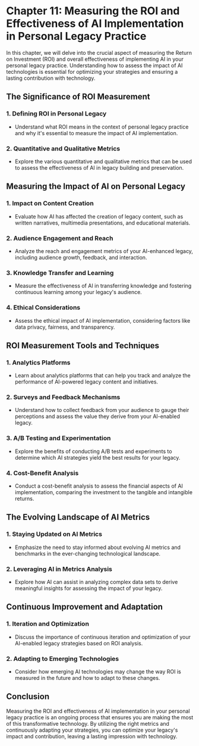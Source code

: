 Chapter 11: Measuring the ROI and Effectiveness of AI Implementation in Personal Legacy Practice
================================================================================================

In this chapter, we will delve into the crucial aspect of measuring the Return on Investment (ROI) and overall effectiveness of implementing AI in your personal legacy practice. Understanding how to assess the impact of AI technologies is essential for optimizing your strategies and ensuring a lasting contribution with technology.

The Significance of ROI Measurement
-----------------------------------

### **1. Defining ROI in Personal Legacy**

* Understand what ROI means in the context of personal legacy practice and why it's essential to measure the impact of AI implementation.

### **2. Quantitative and Qualitative Metrics**

* Explore the various quantitative and qualitative metrics that can be used to assess the effectiveness of AI in legacy building and preservation.

Measuring the Impact of AI on Personal Legacy
---------------------------------------------

### **1. Impact on Content Creation**

* Evaluate how AI has affected the creation of legacy content, such as written narratives, multimedia presentations, and educational materials.

### **2. Audience Engagement and Reach**

* Analyze the reach and engagement metrics of your AI-enhanced legacy, including audience growth, feedback, and interaction.

### **3. Knowledge Transfer and Learning**

* Measure the effectiveness of AI in transferring knowledge and fostering continuous learning among your legacy's audience.

### **4. Ethical Considerations**

* Assess the ethical impact of AI implementation, considering factors like data privacy, fairness, and transparency.

ROI Measurement Tools and Techniques
------------------------------------

### **1. Analytics Platforms**

* Learn about analytics platforms that can help you track and analyze the performance of AI-powered legacy content and initiatives.

### **2. Surveys and Feedback Mechanisms**

* Understand how to collect feedback from your audience to gauge their perceptions and assess the value they derive from your AI-enabled legacy.

### **3. A/B Testing and Experimentation**

* Explore the benefits of conducting A/B tests and experiments to determine which AI strategies yield the best results for your legacy.

### **4. Cost-Benefit Analysis**

* Conduct a cost-benefit analysis to assess the financial aspects of AI implementation, comparing the investment to the tangible and intangible returns.

The Evolving Landscape of AI Metrics
------------------------------------

### **1. Staying Updated on AI Metrics**

* Emphasize the need to stay informed about evolving AI metrics and benchmarks in the ever-changing technological landscape.

### **2. Leveraging AI in Metrics Analysis**

* Explore how AI can assist in analyzing complex data sets to derive meaningful insights for assessing the impact of your legacy.

Continuous Improvement and Adaptation
-------------------------------------

### **1. Iteration and Optimization**

* Discuss the importance of continuous iteration and optimization of your AI-enabled legacy strategies based on ROI analysis.

### **2. Adapting to Emerging Technologies**

* Consider how emerging AI technologies may change the way ROI is measured in the future and how to adapt to these changes.

Conclusion
----------

Measuring the ROI and effectiveness of AI implementation in your personal legacy practice is an ongoing process that ensures you are making the most of this transformative technology. By utilizing the right metrics and continuously adapting your strategies, you can optimize your legacy's impact and contribution, leaving a lasting impression with technology.
